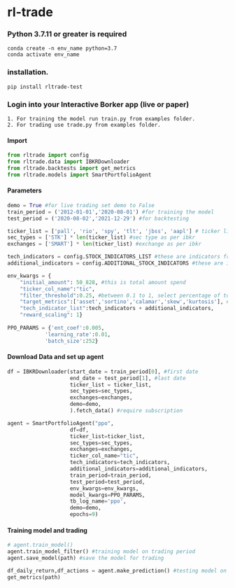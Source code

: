 # rl-trade

### Python 3.7.11 or greater is required
    conda create -n env_name python=3.7
    conda activate env_name

### installation.
    pip install rltrade-test

### Login into your Interactive Borker app (live or paper)
    1. For training the model run train.py from examples folder.
    2. For trading use trade.py from examples folder.
 
#### Import
```python
from rltrade import config
from rltrade.data import IBKRDownloader
from rltrade.backtests import get_metrics
from rltrade.models import SmartPortfolioAgent
```
#### Parameters
```python
demo = True #for live trading set demo to False
train_period = ('2012-01-01','2020-08-01') #for training the model
test_period = ('2020-08-02','2021-12-29') #for backtesting

ticker_list = ['pall', 'rio', 'spy', 'tlt', 'jbss', 'aapl'] # ticker list as per ibkr
sec_types = ['STK'] * len(ticker_list) #sec type as per ibkr
exchanges = ['SMART'] * len(ticker_list) #exchange as per ibkr

tech_indicators = config.STOCK_INDICATORS_LIST #these are indicators from stockstats library
additional_indicators = config.ADDITIONAL_STOCK_INDICATORS #these are indicators created by rltrade

env_kwargs = {
    "initial_amount": 50_828, #this is total amount spend
    "ticker_col_name":"tic",
    "filter_threshold":0.25, #between 0.1 to 1, select percentage of top stocks 0.3 means 30% of top stocks
    "target_metrics":['asset','sortino','calamar','skew','kurtosis'], #asset, cagr, sortino, calamar, skew and kurtosis are available options.
    "tech_indicator_list":tech_indicators + additional_indicators, 
    "reward_scaling": 1}
    
PPO_PARAMS = {'ent_coef':0.005,
            'learning_rate':0.01,
            'batch_size':252}
```
#### Download Data and set up agent

```python
df = IBKRDownloader(start_date = train_period[0], #first date
                    end_date = test_period[1], #last date
                    ticker_list = ticker_list,
                    sec_types=sec_types,
                    exchanges=exchanges,
                    demo=demo,
                    ).fetch_data() #require subscription

agent = SmartPortfolioAgent("ppo",
                    df=df,
                    ticker_list=ticker_list,
                    sec_types=sec_types,
                    exchanges=exchanges,
                    ticker_col_name="tic",
                    tech_indicators=tech_indicators,
                    additional_indicators=additional_indicators,
                    train_period=train_period,
                    test_period=test_period,
                    env_kwargs=env_kwargs,
                    model_kwargs=PPO_PARAMS,
                    tb_log_name='ppo',
                    demo=demo,
                    epochs=9)
```
#### Training model and trading

```python
# agent.train_model()
agent.train_model_filter() #training model on trading period
agent.save_model(path) #save the model for trading

df_daily_return,df_actions = agent.make_prediction() #testing model on testing period
get_metrics(path)
```

